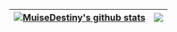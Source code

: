 | <a href="https://github.com/muisedestiny/github-readme-stats"><img align="center" src="https://github-readme-stats.vercel.app/api?username=muisedestiny&show_icons=true&include_all_commits=true&theme=buefy&hide_border=true" alt="MuiseDestiny's github stats" /></a> | <a href="https://github.com/muisedestiny/github-readme-stats"><img align="center" src="https://github-readme-stats.vercel.app/api/top-langs/?username=muisedestiny&layout=compact&theme=buefy&hide_border=true" /></a> |
| ------------- | ------------- |
